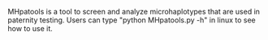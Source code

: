 MHpatools is a tool to screen and analyze microhaplotypes that are used in paternity testing.
Users can type "python MHpatools.py -h" in linux to see how to use it.

